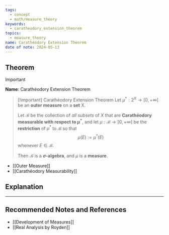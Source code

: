 ```yaml
---
tags:
  - concept
  - math/measure_theory
keywords:
  - caratheodory_extension_theorem
topics:
  - measure_theory
name: Carathéodory Extension Theorem
date of note: 2024-05-13
---
```


## Theorem

>[!important]
>**Name**:  Carathéodory Extension Theorem


>[!important] Carathéodory Extension Theorem
> Let $\mu^{*}: 2^X \rightarrow [0, +\infty]$ be an **outer measure** on a **set** X. 
> 
> Let $\mathscr{B}$ be the collection of *all subsets* of $X$ that are **Carathéodory measurable with respect to $\mu^{*}$**, and let $\mu: \mathscr{B} \rightarrow [0, +\infty]$ be the **restriction** of $\mu^{*}$ to $\mathscr{B}$ so that  $$\mu(E) := \mu^{*}(E)$$
>whenever $E \in \mathscr{B}$. 
>
>Then $\mathscr{B}$ is a **$\sigma$-algebra**, and  $\mu$ is a **measure**.

- [[Outer Measure]]
- [[Carathéodory Measurability]]


## Explanation






-----------
##  Recommended Notes and References

- [[Development of Measures]]
- [[Real Analysis by Royden]]